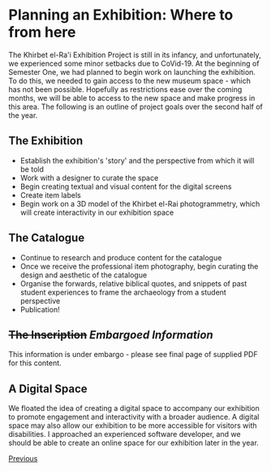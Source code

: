 # Planning an Exhibition: Where to from here

The Khirbet el-Ra'i Exhibition Project is still in its infancy, and unfortunately, we experienced some minor setbacks due to CoVid-19. At the beginning of Semester One, we had planned to begin work on launching the exhibition. To do this, we needed to gain access to the new museum space - which has not been possible. Hopefully as restrictions ease over the coming months, we will be able to access to the new space and make progress in this area. The following is an outline of project goals over the second half of the year.

## The Exhibition

   * Establish the exhibition's 'story' and the perspective from which it will be told
   * Work with a designer to curate the space
   * Begin creating textual and visual content for the digital screens
   * Create item labels 
   * Begin work on a 3D model of the Khirbet el-Rai photogrammetry, which will create interactivity in our exhibition space

## The Catalogue

   * Continue to research and produce content for the catalogue
   * Once we receive the professional item photography, begin curating the design and aesthetic of the catalogue
   * Organise the forwards, relative biblical quotes, and snippets of past student experiences to frame the archaeology from a student perspective
   * Publication! 

## ~~The Inscription~~ *Embargoed Information*
This information is under embargo - please see final page of supplied PDF for this content.

## A Digital Space

We floated the idea of creating a digital space to accompany our exhibition to promote engagement and interactivity with a broader audience. A digital space may also allow our exhibition to be more accessible for visitors with disabilities. I approached an experienced software developer, and we should be able to create an online space for our exhibition later in the year. 

<p>
  <a class="button" href="Curatorspick.html">Previous</a>
</p>
